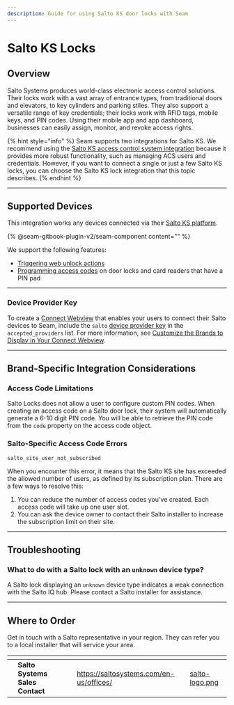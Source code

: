 ```yaml
---
description: Guide for using Salto KS door locks with Seam
---
```


# Salto KS Locks

## Overview

Salto Systems produces world-class electronic access control solutions. Their locks work with a vast array of entrance types, from traditional doors and elevators, to key cylinders and parking stiles. They also support a versatile range of key credentials; their locks work with RFID tags, mobile keys, and PIN codes. Using their mobile app and app dashboard, businesses can easily assign, monitor, and revoke access rights.

{% hint style="info" %}
Seam supports two integrations for Salto KS. We recommend using the [Salto KS access control system integration](../device-and-system-integration-guides/salto-ks-access-control-system/) because it provides more robust functionality, such as managing ACS users and credentials. However, if you want to connect a single or just a few Salto KS locks, you can choose the Salto KS lock integration that this topic describes.
{% endhint %}

***

## Supported Devices

This integration works any devices connected via their [Salto KS platform](https://saltoks.com/).

{% @seam-gitbook-plugin-v2/seam-component content="<seam-supported-device-table
  endpoint="https://connect.getseam.com"
  client-session-token="seam_cst126DAjfor_2kxn8QAAEUkj3Zu4Nr1Aoauy"
  manufacturers='["Salto"]'
/>" %}

We support the following features:

* [Triggering web unlock actions](../api-clients/locks/unlock\_door.md)
* [Programming access codes](../products/smart-locks/access-codes/) on door locks and card readers that have a PIN pad

***

### Device Provider Key

To create a [Connect Webview](../core-concepts/connect-webviews/) that enables your users to connect their Salto devices to Seam, include the `salto` [device provider key](../api-clients/connect\_webviews/#device-provider-keys) in the `accepted_providers` list. For more information, see [Customize the Brands to Display in Your Connect Webview](../core-concepts/connect-webviews/customizing-connect-webviews.md#customize-the-brands-to-display-in-your-connect-webviews).

***

## Brand-Specific Integration Considerations

### Access Code Limitations

Salto Locks does not allow a user to configure custom PIN codes. When creating an access code on a Salto door lock, their system will automatically generate a 6-10 digit PIN code. You will be able to retrieve the PIN code from the `code` property on the access code object.

### Salto-Specific Access Code Errors

`salto_site_user_not_subscribed`

When you encounter this error, it means that the Salto KS site has exceeded the allowed number of users, as defined by its subscription plan. There are a few ways to resolve this:

1. You can reduce the number of access codes you've created. Each access code will take up one user slot.
2. You can ask the device owner to contact their Salto installer to increase the subscription limit on their site.

***

## Troubleshooting

### What to do with a Salto lock with an `unknown` device type?

A Salto lock displaying an `unknown` device type indicates a weak connection with the Salto IQ hub. Please contact a Salto installer for assistance.

***

## Where to Order

Get in touch with a Salto representative in your region. They can refer you to a local installer that will service your area.

<table data-view="cards"><thead><tr><th></th><th></th><th></th><th data-hidden data-card-target data-type="content-ref"></th><th data-hidden data-card-cover data-type="files"></th></tr></thead><tbody><tr><td></td><td><strong>Salto Systems Sales Contact</strong></td><td></td><td><a href="https://saltosystems.com/en-us/offices/">https://saltosystems.com/en-us/offices/</a></td><td><a href="../.gitbook/assets/salto-logo.png">salto-logo.png</a></td></tr></tbody></table>
